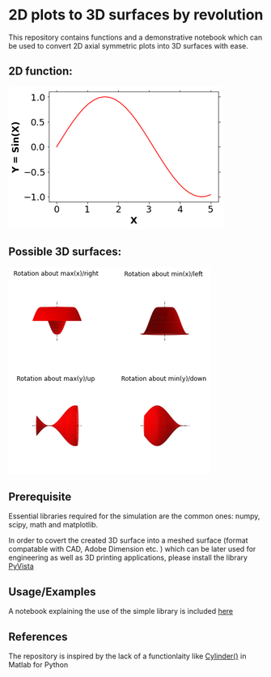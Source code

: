 
# 2D plots to 3D surfaces by revolution

This repository contains functions and a demonstrative notebook which can be used to convert 2D axial symmetric plots into 3D surfaces with ease.

## 2D function:

![Figure 2D](https://github.com/meghanad-kayanattil/2D-to-3D-by-axial-revolutions/blob/main/Figures/2d_fun.png)

## Possible 3D surfaces: 

![Figure 3D](https://github.com/meghanad-kayanattil/2D-to-3D-by-axial-revolutions/blob/main/Figures/3D_surfaces.png)

## Prerequisite

Essential libraries required for the simulation are the common ones: numpy, scipy, math and matplotlib. 

In order to covert the created 3D surface into a meshed surface (format compatable with CAD, Adobe Dimension etc. ) which can be later used for engineering as well as 
3D printing applications, please install the library [PyVista](https://docs.pyvista.org/)

## Usage/Examples
A notebook explaining the use of the simple library is included [here](https://github.com/meghanad-kayanattil/2D-to-3D-by-axial-revolutions/blob/main/Demonstrative%20examples.ipynb) 

## References
The repository is inspired by the lack of a functionlaity like [Cylinder()](https://de.mathworks.com/help/matlab/ref/cylinder.html) in Matlab for Python

